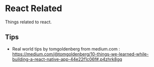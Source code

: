 # React Related

Things related to react.


## Tips
- Real world tips by tomgoldenberg from medium.com :  
    https://medium.com/@tomgoldenberg/10-things-we-learned-while-building-a-react-native-app-44e22f1c06f#.p4zhrk8gq
